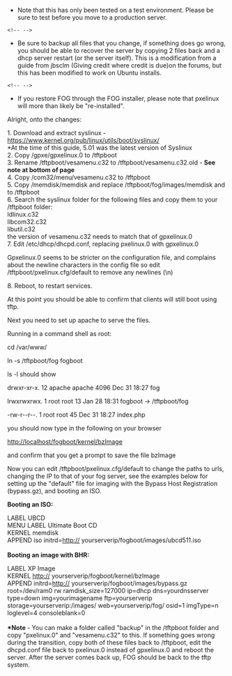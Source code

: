 -   Note that this has only been tested on a test environment. Please be
    sure to test before you move to a production server.

```{=html}
<!-- -->
```
-   Be sure to backup all files that you change, if something does go
    wrong, you should be able to recover the server by copying 2 files
    back and a dhcp server restart (or the server itself). This is a
    modification from a guide from jbsclm (Giving credit where credit is
    due)on the forums, but this has been modified to work on Ubuntu
    installs.

```{=html}
<!-- -->
```
-   If you restore FOG through the FOG installer, please note that
    pxelinux will more than likely be \"re-installed\".

Alright, onto the changes:

1\. Download and extract syslinux -
<https://www.kernel.org/pub/linux/utils/boot/syslinux/>\
\*At the time of this guide, 5.01 was the latest version of Syslinux\
2. Copy /gpxe/gpxelinux.0 to /tftpboot\
3. Rename /tftpboot/vesamenu.c32 to /tftpboot/vesamenu.c32.old - **See
note at bottom of page**\
4. Copy /com32/menu/vesamenu.c32 to /tftpboot\
5. Copy /memdisk/memdisk and replace /tftpboot/fog/images/memdisk and to
/tftpboot\
6. Search the syslinux folder for the following files and copy them to
your /tftpboot folder:\
ldlinux.c32\
libcom32.c32\
libutil.c32\
the version of vesamenu.c32 needs to match that of gpxelinux.0\
7. Edit /etc/dhcp/dhcpd.conf, replacing pxelinux.0 with gpxelinux.0

Gpxelinux.0 seems to be stricter on the configuration file, and
complains about the newline characters in the config file so edit
/tftpboot/pxelinux.cfg/default to remove any newlines (\\n)

8\. Reboot, to restart services.

At this point you should be able to confirm that clients will still boot
using tftp.

Next you need to set up apache to serve the files.

Running in a command shell as root:

cd /var/www/

ln -s /tftpboot/fog fogboot

ls -l should show

drwxr-xr-x. 12 apache apache 4096 Dec 31 18:27 fog

lrwxrwxrwx. 1 root root 13 Jan 28 18:31 fogboot -\> /tftpboot/fog

-rw-r\--r\--. 1 root root 45 Dec 31 18:27 index.php

you should now type in the following on your browser

<http://localhost/fogboot/kernel/bzImage>

and confirm that you get a prompt to save the file bzImage

Now you can edit /tftpboot/pxelinux.cfg/default to change the paths to
urls, changing the IP to that of your fog server, see the examples below
for setting up the \"default\" file for imaging with the Bypass Host
Registration (bypass.gz), and booting an ISO.

**Booting an ISO:**

LABEL UBCD\
MENU LABEL Ultimate Boot CD\
KERNEL memdisk\
APPEND iso initrd=<http://> yourserverip/fogboot/images/ubcd511.iso\
\
**Booting an image with BHR:**

LABEL XP Image\
KERNEL <http://> yourserverip/fogboot/kernel/bzImage\
APPEND initrd=<http://> yourserverip/fogboot/images/bypass.gz
root=/dev/ram0 rw ramdisk_size=127000 ip=dhcp dns=yourdnsserver
type=down img=yourimagename ftp=yourserverip
storage=yourserverip:/images/ web=yourserverip/fog/ osid=1 imgType=n
loglevel=4 consoleblank=0\
\
**\*Note** - You can make a folder called \"backup\" in the /tftpboot
folder and copy \"pxelinux.0\" and \"vesamenu.c32\" to this. If
something goes wrong during the transition, copy both of these files
back to /tftpboot, edit the dhcpd.conf file back to pxelinux.0 instead
of gpxelinux.0 and reboot the server. After the server comes back up,
FOG should be back to the tftp system.
